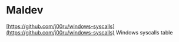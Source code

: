 # Maldev

[https://github.com/j00ru/windows-syscalls](https://github.com/j00ru/windows-syscalls) Windows syscalls table
